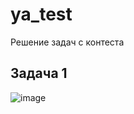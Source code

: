 # ya_test
Решение задач с контеста
## Задача 1
![image](https://user-images.githubusercontent.com/113116518/189269038-01a132dd-cd79-459e-b163-a0e3a2aed510.png)
